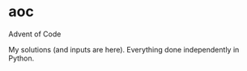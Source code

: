 # aoc

Advent of Code

My solutions (and inputs are here). Everything done independently in Python.
